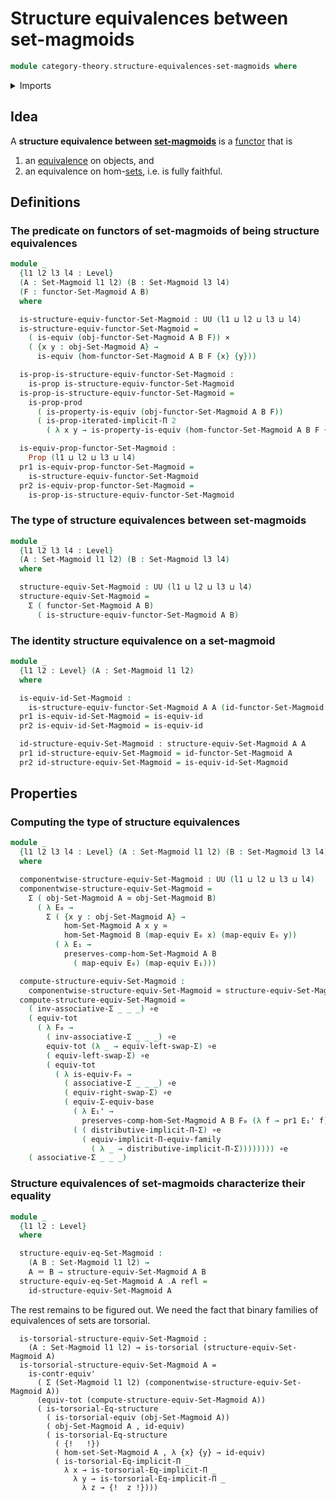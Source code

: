 # Structure equivalences between set-magmoids

```agda
module category-theory.structure-equivalences-set-magmoids where
```

<details><summary>Imports</summary>

```agda
open import category-theory.functors-set-magmoids
open import category-theory.set-magmoids

open import foundation.cartesian-product-types
open import foundation.dependent-pair-types
open import foundation.equivalences
open import foundation.functoriality-dependent-function-types
open import foundation.functoriality-dependent-pair-types
open import foundation.identity-types
open import foundation.iterated-dependent-product-types
open import foundation.propositions
open import foundation.type-arithmetic-dependent-pair-types
open import foundation.type-theoretic-principle-of-choice
open import foundation.universe-levels
```

</details>

## Idea

A **structure equivalence between
[set-magmoids](category-theory.set-magmoids.md)** is a
[functor](category-theory.functors-set-magmoids.md) that is

1. an [equivalence](foundation-core.equivalences.md) on objects, and
2. an equivalence on hom-[sets](foundation-core.sets.md), i.e. is fully
   faithful.

## Definitions

### The predicate on functors of set-magmoids of being structure equivalences

```agda
module _
  {l1 l2 l3 l4 : Level}
  (A : Set-Magmoid l1 l2) (B : Set-Magmoid l3 l4)
  (F : functor-Set-Magmoid A B)
  where

  is-structure-equiv-functor-Set-Magmoid : UU (l1 ⊔ l2 ⊔ l3 ⊔ l4)
  is-structure-equiv-functor-Set-Magmoid =
    ( is-equiv (obj-functor-Set-Magmoid A B F)) ×
    ( {x y : obj-Set-Magmoid A} →
      is-equiv (hom-functor-Set-Magmoid A B F {x} {y}))

  is-prop-is-structure-equiv-functor-Set-Magmoid :
    is-prop is-structure-equiv-functor-Set-Magmoid
  is-prop-is-structure-equiv-functor-Set-Magmoid =
    is-prop-prod
      ( is-property-is-equiv (obj-functor-Set-Magmoid A B F))
      ( is-prop-iterated-implicit-Π 2
        ( λ x y → is-property-is-equiv (hom-functor-Set-Magmoid A B F {x} {y})))

  is-equiv-prop-functor-Set-Magmoid :
    Prop (l1 ⊔ l2 ⊔ l3 ⊔ l4)
  pr1 is-equiv-prop-functor-Set-Magmoid =
    is-structure-equiv-functor-Set-Magmoid
  pr2 is-equiv-prop-functor-Set-Magmoid =
    is-prop-is-structure-equiv-functor-Set-Magmoid
```

### The type of structure equivalences between set-magmoids

```agda
module _
  {l1 l2 l3 l4 : Level}
  (A : Set-Magmoid l1 l2) (B : Set-Magmoid l3 l4)
  where

  structure-equiv-Set-Magmoid : UU (l1 ⊔ l2 ⊔ l3 ⊔ l4)
  structure-equiv-Set-Magmoid =
    Σ ( functor-Set-Magmoid A B)
      ( is-structure-equiv-functor-Set-Magmoid A B)
```

### The identity structure equivalence on a set-magmoid

```agda
module _
  {l1 l2 : Level} (A : Set-Magmoid l1 l2)
  where

  is-equiv-id-Set-Magmoid :
    is-structure-equiv-functor-Set-Magmoid A A (id-functor-Set-Magmoid A)
  pr1 is-equiv-id-Set-Magmoid = is-equiv-id
  pr2 is-equiv-id-Set-Magmoid = is-equiv-id

  id-structure-equiv-Set-Magmoid : structure-equiv-Set-Magmoid A A
  pr1 id-structure-equiv-Set-Magmoid = id-functor-Set-Magmoid A
  pr2 id-structure-equiv-Set-Magmoid = is-equiv-id-Set-Magmoid
```

## Properties

### Computing the type of structure equivalences

```agda
module _
  {l1 l2 l3 l4 : Level} (A : Set-Magmoid l1 l2) (B : Set-Magmoid l3 l4)
  where

  componentwise-structure-equiv-Set-Magmoid : UU (l1 ⊔ l2 ⊔ l3 ⊔ l4)
  componentwise-structure-equiv-Set-Magmoid =
    Σ ( obj-Set-Magmoid A ≃ obj-Set-Magmoid B)
      ( λ E₀ →
        Σ ( {x y : obj-Set-Magmoid A} →
            hom-Set-Magmoid A x y ≃
            hom-Set-Magmoid B (map-equiv E₀ x) (map-equiv E₀ y))
          ( λ E₁ →
            preserves-comp-hom-Set-Magmoid A B
              ( map-equiv E₀) (map-equiv E₁)))

  compute-structure-equiv-Set-Magmoid :
    componentwise-structure-equiv-Set-Magmoid ≃ structure-equiv-Set-Magmoid A B
  compute-structure-equiv-Set-Magmoid =
    ( inv-associative-Σ _ _ _) ∘e
    ( equiv-tot
      ( λ F₀ →
        ( inv-associative-Σ _ _ _) ∘e
        equiv-tot (λ _ → equiv-left-swap-Σ) ∘e
        ( equiv-left-swap-Σ) ∘e
        ( equiv-tot
          ( λ is-equiv-F₀ →
            ( associative-Σ _ _ _) ∘e
            ( equiv-right-swap-Σ) ∘e
            ( equiv-Σ-equiv-base
              ( λ E₁' →
                preserves-comp-hom-Set-Magmoid A B F₀ (λ f → pr1 E₁' f))
              ( ( distributive-implicit-Π-Σ) ∘e
                ( equiv-implicit-Π-equiv-family
                  ( λ _ → distributive-implicit-Π-Σ)))))))) ∘e
    ( associative-Σ _ _ _)
```

### Structure equivalences of set-magmoids characterize their equality

```agda
module _
  {l1 l2 : Level}
  where

  structure-equiv-eq-Set-Magmoid :
    (A B : Set-Magmoid l1 l2) →
    A ＝ B → structure-equiv-Set-Magmoid A B
  structure-equiv-eq-Set-Magmoid A .A refl =
    id-structure-equiv-Set-Magmoid A
```

The rest remains to be figured out. We need the fact that binary families of
equivalences of sets are torsorial.

```text
  is-torsorial-structure-equiv-Set-Magmoid :
    (A : Set-Magmoid l1 l2) → is-torsorial (structure-equiv-Set-Magmoid A)
  is-torsorial-structure-equiv-Set-Magmoid A =
    is-contr-equiv'
      ( Σ (Set-Magmoid l1 l2) (componentwise-structure-equiv-Set-Magmoid A))
      (equiv-tot (compute-structure-equiv-Set-Magmoid A))
      ( is-torsorial-Eq-structure
        ( is-torsorial-equiv (obj-Set-Magmoid A))
        ( obj-Set-Magmoid A , id-equiv)
        ( is-torsorial-Eq-structure
          ( {!   !})
          ( hom-set-Set-Magmoid A , λ {x} {y} → id-equiv)
          ( is-torsorial-Eq-implicit-Π _
            λ x → is-torsorial-Eq-implicit-Π _
              λ y → is-torsorial-Eq-implicit-Π _
                λ z → {!  z !})))
```
